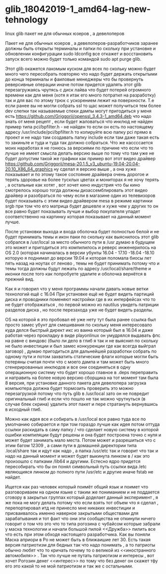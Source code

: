 # glib_18042019-1_amd64-lag-new-tehnology
linux glib пакет не для обычных юзеров , а девелоперов 

Пакет не для обычных юзеров , а девелоперов-разработчиков заранее должны быть открыты терминалы и папки по скольку при установке и обновлении конфигурации sudo ldconfig все откажет и восстановить запуск всего можно будет только командой sudo apt purge glib.

Этот glib окажется лакомым куском для всех по скольку можно будет много чего пересобрать повторяю что надо будет держать открытыми до конца терминалы и фаиловые менеджеры что бы провернуть реверсивные операции иначе потом придется удалять этот glib перезагружаясь чрутясь с диск лайва что будет потерей огромного времени как для меня (хотя я итак его много потратил на разработку) так и для вас по этому трюк с ускорением лежит на поверхности. Т.е если ранее вы не могли собрать ssl то щас может получиться тем более dev слепки так называемые спеки дампы могут пригодиться у меня есть https://github.com/Griggorii/openssl_3.4.3-1_amd64.deb что надо знать от меня рецепт , если будет жаловаться что инклюд не найден пример типа pci/bpfilter.h - не найден то если он есть по настоящему адресу /usr/include/pci/bpfilter.h то копируйте всю папку pci прямо в проект и не надо там создавать папку include если там даже такая есть то закиньте и туда и туда так должно собраться. Что же кассссается моих наработах я не гонюсь за версиями по причине что если что то лучше не имеет смысла делать версию выше по тому что там уже не будет допустим такой же графики как пример вот этот видео драйвер https://github.com/Griggorii/mesa-20.1.5_v3_ubuntu-19.04-20.04-20.10_X86_64_graphics ну сделал я версию выше , а она хуже показывает и по этому такое состояние драйвера очень дорогое и терять здоровье на более тусклых цветах и мониторах я не хочу терять , а остальные как хотят , вот хочет кино индустрия что бы кино смотрелось хорошо тогда должны дизассемблировать этот видео драйвер и разобраться по чему если в магазине один из телевизоров будет показывать с этим видео драйвером mesa в режиме картинки srgb при том что его матрица будет дешевле и хуже чем у других то он все равно будет показывать лучше и выбор покупателя упадет соответственно на картинку которая показывает на данный момент лучше.

После установки выхода и входа оболочка будет полностью белой и не будет принимать темы и икон паки по скольку как выяснилось этот glib собрался в /usr/local за место обычного пути в /usr думаю в будущем это может и пригодиться это компилилось и реверс инженерилось на OS 2.0 (которая начиналась в версии убунты 16.04 - 17.10 -18.04 -18.10 которую я поднимал до версии 19.04 и которая поломала биосы лет пять назад на ноутах от леново , темы не будет принимать потому что и темы тогда должны будут лежать по адресу /usr/local/share/theme и иконки после того как попробуете удалите и оболочка вернётся в прежний вид.

 Как я и говорил что у меня программы начали давать новые ветки технологий ещё с 16.04 При установке ещё не будет видеть партиций диска и проводники поменяют настройки где в их интерфейсах что то не будет отображаться , по первой можно из nautilus увидеть патриции разделов диска , но после перезахода уже не будет видеть разделы.

OS на которой я это пробовал её уже нету тут была ранее ссылка был просто замес убунт для смешивания по скольку меня интересовало куда делся быстрый директ икс из ваина который был в 16.04 и даже работая через прокладку в виде playonlinux он умудрялся выдавать фпс на равне с виндовс (было ли дело в глиб я так и не выяснил по скольку не было инвестиции и был замес конкуренции где как всегда выйграл заговор) , думаю пригодиться для дальнейшей разработки собрать по одному пути и потом захватить статические флаги которые могли быть потеряны считая почти что с моего дампа и там может быть много сгенерированных инклюдов и все они соединяться в одну операционную систему что будет хорошо главное в .deps переправить и натравить на более новую версию сборщика на тот момент там была 8 версия, при установке данного пакета для девелопера загрузка компьютера должна будет тормозить проверить это можно перезагрузкой потому что путь glib в /usr/local зато он не повредит оригинальный глиб и если что пошло не так можно чрутнуться (в случае блек скрина) удалить этот пакет и пере стратануть вернувшись в исходный глиб.

Можно как идея все и собирать в /usr/local все равно туда все по умолчанию собирается и при том гораздо лучше как идея потом оттуда ссылки раскидать в саму папку / что сделает новую систему в которой ошибки компиляции будут решены и она будет построена точно с нуля и может будет занимать мало места. Потом может и разрешиться что с этим багом 12309 , а сами пути в домашней директории типа .local/share так и идут как надо , а папка /usr/etc так и говорит что так и надо на данный момент и может будет выкинута линком в / как это произошло с папками /lib64 и другими. Естесно ядро придется пересобирать что бы он понял символьный путь ссылки вида /etc являющияся линком до полного пути /usr/etc и другие иначе fstab не найдет.

Ищется как раз человек который поимёт общий язык и поимет что разговориваем на одном языке с таким же пониманием и не поддается сговору в закрытых группах который доделает данный эксперимент , я же пока не могу делать потому что если взять тот объем что я сделал , перепортировал итд не принесло мне никаких инвестиции и присваивалось именно наверное закрытыми обществами для зарабатывания и тот факт что они эти сообщества не откинули ничего говорит о том что это что то типа рогозина с чубайсом которые забрали у маска технологии и начали большой пилой <<Дружба>> пилить все что есть при этом обходя настоящего разработчика. Как вы поняли Маска априори в Ро не может быть в ближаишие лет 30. Есть такая версия патриотизм для бедных так что надо понимать , а то патриоты обычно любят что то кричать почему то о великой из <<иностранного автомобиля>> . Так что лучше не путать патриотизм и интересы , вот хочет Рогозин денег <<интерес>> по тому что без денег он скажет тфу его это какой то не мой патриотизм и так же с остальными.
